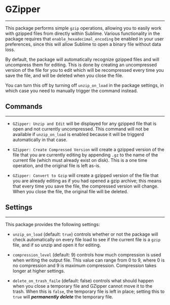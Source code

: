 # GZipper
---------

This package performs simple `gzip` operations, allowing you to easily work
with gzipped files from directly within Sublime. Various functionality in the
package requires that `enable_hexadecimal_encoding` be enabled in your user
preferences, since this will allow Sublime to open a binary file without data
loss.

By default, the package will automatically recognize gzipped files and will
uncompress them for editing. This is done by creating an uncompressed version
of the file for you to edit which will be recompressed every time you save the
file, and will be deleted when you close the file.

You can turn this off by turning off `unzip_on_load` in the package settings,
in which case you need to manually trigger the command instead.

## Commands
-----------

  * `GZipper: Unzip and Edit` will be displayed for any gzipped file that is
  open and not currently uncompressed. This command will not be available if
  `unzip_on_load` is enabled because it will be triggerd automatically in that
  case.

  * `GZipper: Create Compressed Version` will create a gzipped version of the
  file that you are currently editing by appending `.gz` to the name of the
  current file (which must already exist on disk). This is a one time operation,
  and the original file is left as-is.

  * `GZipper: Convert to Gzip` will create a gzipped version of the file that
  you are already editing as if you had opened a gzip archive; this means that
  every time you save the file, the compressed version will change. When you
  close the file, the original file will be deleted.


## Settings
-----------

This package provides the following settings:

  * `unzip_on_load` (default: `true`) controls whether or not the package will
  check automatically on every file load to see if the current file is a
  `gzip` file, and if so unzip and open it for editing.

  * `compression_level` (default: 9) controls how much compression is used
  when writing the output file. This value can range from 0 to 9, where 0 is
  no compression and 9 is maximum compression. Compression takes longer at
  higher settings.

  * `delete_on_trash_faile` (default: false) controls what should happen when
  you close a temporary file and GZipper cannot move it to the trash. When this
  is `false`, the temporary file is left in place; setting this to `true` will
  ***permanently delete*** the temporary file.
